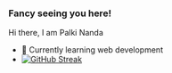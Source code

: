 ### Fancy seeing you here!

Hi there, I am Palki Nanda
- 🌱 Currently learning web development
- [![GitHub Streak](https://streak-stats.demolab.com/?user=palkinanda)](https://git.io/streak-stats)

